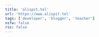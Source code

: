 ```yaml
---
title: 'alispit.tel'
url: 'https://www.alispit.tel'
tags: ['developer', 'blogger', 'teacher']
nsfw: false
rss: false
---
```

